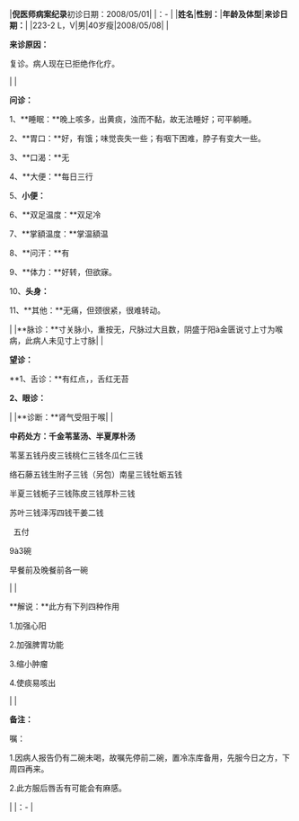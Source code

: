 ﻿|**倪医师病案纪录**初诊日期：2008/05/01|
|：- |
|**姓名**|**性别：**|**年龄及体型**|**来诊日期：**|
|223-2 L，V|男|40岁瘦|2008/05/08|
|<p>**来诊原因：**</p><p>复诊。病人现在已拒绝作化疗。</p>|
|<p>**问诊：**</p><p>1、**睡眠：**晚上咳多，出黄痰，浊而不黏，故无法睡好；可平躺睡。</p><p>2、**胃口：**好，有饿；味觉丧失一些；有咽下困难，脖子有变大一些。</p><p>3、**口渴：**无</p><p>4、**大便：**每日三行</p><p>5、**小便：**</p><p>6、**双足温度：**双足冷</p><p>7、**掌額温度：**掌温額温</p><p>8、**问汗：**有</p><p>9、**体力：**好转，但欲寐。</p><p>10、**头身：**</p><p>11、**其他：**无痛，但颈很紧，很难转动。</p>|
|**脉诊：**寸关脉小，重按无，尺脉过大且数，阴盛于阳à金匮说寸上寸为喉病，此病人未见寸上寸脉|
|<p>**望诊：**</p><p>**1、舌诊：**有红点，，舌红无苔</p><p>**2、眼诊：**</p>|
|**诊断：**肾气受阻于喉|
|<p>**中药处方：千金苇茎汤、半夏厚朴汤**</p><p></p><p>苇茎五钱丹皮三钱桃仁三钱冬瓜仁三钱</p><p>络石藤五钱生附子三钱（另包）南星三钱牡蛎五钱</p><p>半夏三钱栀子三钱陈皮三钱厚朴三钱</p><p>苏叶三钱泽泻四钱干姜二钱</p><p>` `五付</p><p>9à3碗</p><p>早餐前及晚餐前各一碗</p>|
|<p>**解说：**此方有下列四种作用</p><p>1\.加强心阳</p><p>2\.加强脾胃功能</p><p>3\.缩小肿瘤</p><p>4\.使痰易咳出</p>|
|<p>**备注：**</p><p>嘱：</p><p>1.因病人报告仍有二碗未喝，故嘱先停前二碗，置冷冻库备用，先服今日之方，下周四再来。</p><p>2.此方服后唇舌有可能会有麻感。</p>|
|：- |